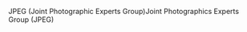 <span data-ttu-id="a4478-101">JPEG (Joint Photographic Experts Group)</span><span class="sxs-lookup"><span data-stu-id="a4478-101">Joint Photographics Experts Group (JPEG)</span></span>